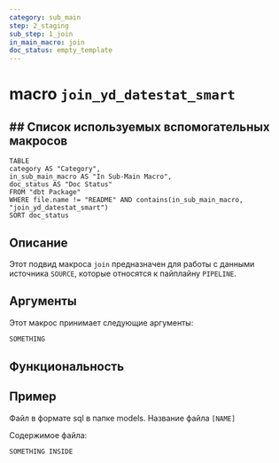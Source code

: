 ```yaml
---
category: sub_main
step: 2_staging
sub_step: 1_join
in_main_macro: join
doc_status: empty_template
---
```

# macro `join_yd_datestat_smart`

## ## Список используемых вспомогательных макросов

```dataview
TABLE 
category AS "Category", 
in_sub_main_macro AS "In Sub-Main Macro",
doc_status AS "Doc Status"
FROM "dbt Package"
WHERE file.name != "README" AND contains(in_sub_main_macro, "join_yd_datestat_smart")
SORT doc_status
```
## Описание

Этот подвид макроса `join` предназначен для работы с данными источника `SOURCE`, которые относятся к пайплайну `PIPELINE`.

## Аргументы

Этот макрос принимает следующие аргументы:
```sql
SOMETHING
```
## Функциональность

## Пример

Файл в формате sql в папке models. Название файла `[NAME]`

Содержимое файла:
```sql
SOMETHING INSIDE
```
